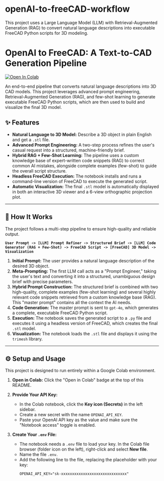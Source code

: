 # openAI-to-freeCAD-workflow
This project uses a Large Language Model (LLM) with Retrieval-Augmented Generation (RAG) to convert natural language descriptions into executable FreeCAD Python scripts for 3D modeling.

# OpenAI to FreeCAD: A Text-to-CAD Generation Pipeline

[![Open In Colab](https://colab.research.google.com/assets/colab-badge.svg)](https://colab.research.google.com/github/giuliano-t/openAI-to-freeCAD-workflow/blob/main/Full_Pipeline_v05_RAG_For_GitHub.ipynb)

An end-to-end pipeline that converts natural language descriptions into 3D CAD models. This project leverages advanced prompt engineering, Retrieval-Augmented Generation (RAG), and few-shot learning to generate executable FreeCAD Python scripts, which are then used to build and visualize the final 3D model.


## ✨ Features

* **Natural Language to 3D Model:** Describe a 3D object in plain English and get a `.stl` file.
* **Advanced Prompt Engineering:** A two-step process refines the user's casual request into a structured, machine-friendly brief.
* **Hybrid RAG + Few-Shot Learning:** The pipeline uses a custom knowledge base of expert-written code snippets (RAG) to correct common AI mistakes, alongside complete examples (few-shot) to guide the overall script structure.
* **Headless FreeCAD Execution:** The notebook installs and runs a command-line version of FreeCAD to execute the generated script.
* **Automatic Visualization:** The final `.stl` model is automatically displayed in both an interactive 3D viewer and a 6-view orthographic projection plot.

---

## 🔧 How It Works

The project follows a multi-step pipeline to ensure high-quality and reliable output.

**`User Prompt -> [LLM] Prompt Refiner -> Structured Brief -> [LLM] Code Generator (RAG + Few-Shot) -> FreeCAD Script -> [FreeCAD] 3D Model -> Visualization`**

1.  **Initial Prompt:** The user provides a natural language description of the desired 3D object.
2.  **Meta-Prompting:** The first LLM call acts as a "Prompt Engineer," taking the user's text and converting it into a structured, unambiguous design brief with precise parameters.
3.  **Hybrid Prompt Construction:** The structured brief is combined with two high-quality, complete examples (few-shot learning) and several highly relevant code snippets retrieved from a custom knowledge base (RAG). This "master prompt" contains all the context the AI needs.
4.  **Code Generation:** The master prompt is sent to `gpt-4o`, which generates a complete, executable FreeCAD Python script.
5.  **Execution:** The notebook saves the generated script to a `.py` file and executes it using a headless version of FreeCAD, which creates the final `.stl` model.
6.  **Visualization:** The notebook loads the `.stl` file and displays it using the `trimesh` library.

---

## ⚙️ Setup and Usage

This project is designed to run entirely within a Google Colab environment.

1.  **Open in Colab:** Click the "Open in Colab" badge at the top of this README.

2.  **Provide Your API Key:**
    * In the Colab notebook, click the **Key icon (Secrets)** in the left sidebar.
    * Create a new secret with the name `OPENAI_API_KEY`.
    * Paste your OpenAI API key as the value and make sure the "Notebook access" toggle is enabled.

3.  **Create Your `.env` File:**
    * The notebook needs a `.env` file to load your key. In the Colab file browser (folder icon on the left), right-click and select **New file**.
    * Name the file `.env`.
    * Add the following line to the file, replacing the placeholder with your key:
        ```
        OPENAI_API_KEY="sk-xxxxxxxxxxxxxxxxxxxxxxxxxxxxxx"
        ```
